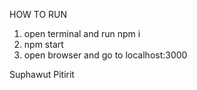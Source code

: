HOW TO RUN
1. open terminal and run npm i
2. npm start
3. open browser and go to localhost:3000

Suphawut Pitirit
